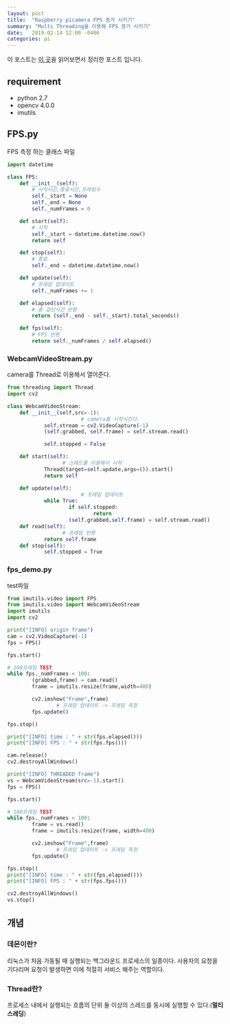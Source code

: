 ```yaml
---
layout: post
title:  "Raspberry picamera FPS 증가 시키기"
summary: "Multi Threading을 이용해 FPS 증가 시키기"
date:   2019-02-14 12:00 -0400
categories: pi
---
```

이 포스트는 [이 곳](https://www.pyimagesearch.com/2015/12/21/increasing-webcam-fps-with-python-and-opencv/)을 읽어보면서 정리한 포스트 입니다.


## requirement
- python 2.7
- opencv 4.0.0
- imutils

## FPS.py
FPS 측정 하는 클래스 파일

```python
import datetime

class FPS:
	def __init__(self):
		# 시작시간,종료시간,프레임수
		self._start = None
		self._end = None
		self._numFrames = 0

	def start(self):
		# 시작
		self._start = datetime.datetime.now()
		return self

	def stop(self):
		# 종료
		self._end = datetime.datetime.now()

	def update(self):
		# 프레임 업데이트
		self._numFrames += 1

	def elapsed(self):
		# 총 걸린시간 반환
		return (self._end - self._start).total_seconds()

	def fps(self):
		# FPS 반환
		return self._numFrames / self.elapsed()
```

### WebcamVideoStream.py
camera를 Thread로 이용해서 열어준다.

```python
from threading import Thread
import cv2

class WebcamVideoStream:
    def __init__(self,src=-1):
						# camera를 시작시킨다.
            self.stream = cv2.VideoCapture(-1)
            (self.grabbed, self.frame) = self.stream.read()

            self.stopped = False

    def start(self):
			      # 스레드를 이용해서 시작
            Thread(target=self.update,args=()).start()
            return self

    def update(self):
						# 프레임 업데이트
            while True:
                    if self.stopped:
                            return
                    (self.grabbed,self.frame) = self.stream.read()
    def read(self):
			      # 프레임 반환
            return self.frame
    def stop(self):
            self.stopped = True
```

### fps_demo.py
test파일

```python
from imutils.video import FPS
from imutils.video import WebcamVideoStream
import imutils
import cv2

print("[INFO] origin frame")
cam = cv2.VideoCapture(-1)
fps = FPS()

fps.start()

# 100프레임 TEST
while fps._numFrames < 100:
        (grabbed,frame) = cam.read()
        frame = imutils.resize(frame,width=400)

        cv2.imshow("Frame",frame)
				# 프레임 업데이트 -> 프레임 측정
        fps.update()

fps.stop()

print("[INFO] time : " + str(fps.elapsed()))
print("[INFO] FPS : " + str(fps.fps()))

cam.release()
cv2.destroyAllWindows()

print("[INFO] THREADED frame")
vs = WebcamVideoStream(src=-1).start()
fps = FPS()

fps.start()

# 100프레임 TEST
while fps._numFrames < 100:
        frame = vs.read()
        frame = imutils.resize(frame, width=400)

        cv2.imshow("Frame",frame)
				# 프레임 업데이트 -> 프레임 측정
        fps.update()

fps.stop()
print("[INFO] time : " + str(fps.elapsed()))
print("[INFO] FPS : " + str(fps.fps()))

cv2.destroyAllWindows()
vs.stop()

```

## 개념

### 데몬이란?
리눅스가 처음 가동될 때 실행되는 백그라운드 프로세스의 일종이다. 사용자의 요청을 기다리며 요청이 발생하면 이에 적절히 서비스 해주는 역할이다.

### Thread란?
프로세스 내에서 실행되는 흐름의 단위 둘 이상의 스레드를 동시에 실행할 수 있다.(**멀티스레딩**)
